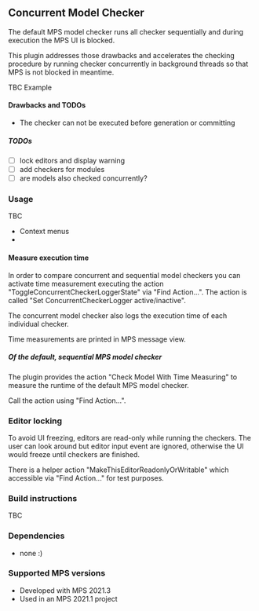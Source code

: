 ## Concurrent Model Checker

The default MPS model checker runs all checker sequentially 
and during execution the MPS UI is blocked.

This plugin addresses those drawbacks and accelerates the checking procedure by running checker concurrently 
in background threads so that MPS is not blocked in meantime.

TBC Example

#### Drawbacks and TODOs

- The checker can not be executed before generation or committing

##### TODOs

- [ ] lock editors and display warning
- [ ] add checkers for modules
- [ ] are models also checked concurrently?

### Usage

TBC
- Context menus
- 
#### Measure execution time

In order to compare concurrent and sequential model checkers you can activate time measurement executing the action "ToggleConcurrentCheckerLoggerState" via "Find Action...". The action is called "Set ConcurrentCheckerLogger active/inactive".

The concurrent model checker also logs the execution time of each individual checker.

Time measurements are printed in MPS message view.


##### Of the default, sequential MPS model checker

The plugin provides the action "Check Model With Time Measuring" to measure the runtime of the default MPS model checker.

Call the action using "Find Action...".

### Editor locking

To avoid UI freezing, editors are read-only while running the checkers. The user can look around but editor input event are ignored, otherwise the UI would freeze until checkers are finished.

There is a helper action "MakeThisEditorReadonlyOrWritable" which accessible via "Find Action..." for test purposes. 

### Build instructions

TBC

### Dependencies

- none :)

### Supported MPS versions

- Developed with MPS 2021.3
- Used in an MPS 2021.1 project